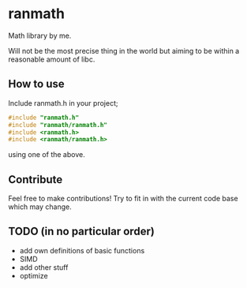 # ranmath
Math library by me.

Will not be the most precise thing in the world but aiming to be within a reasonable amount of libc.

## How to use
Include ranmath.h in your project;
```C
#include "ranmath.h"
#include "ranmath/ranmath.h"
#include <ranmath.h>
#include <ranmath/ranmath.h>
```
using one of the above.

## Contribute
Feel free to make contributions! Try to fit in with the current code base which may change.

## TODO (in no particular order)
- add own definitions of basic functions
- SIMD
- add other stuff
- optimize
